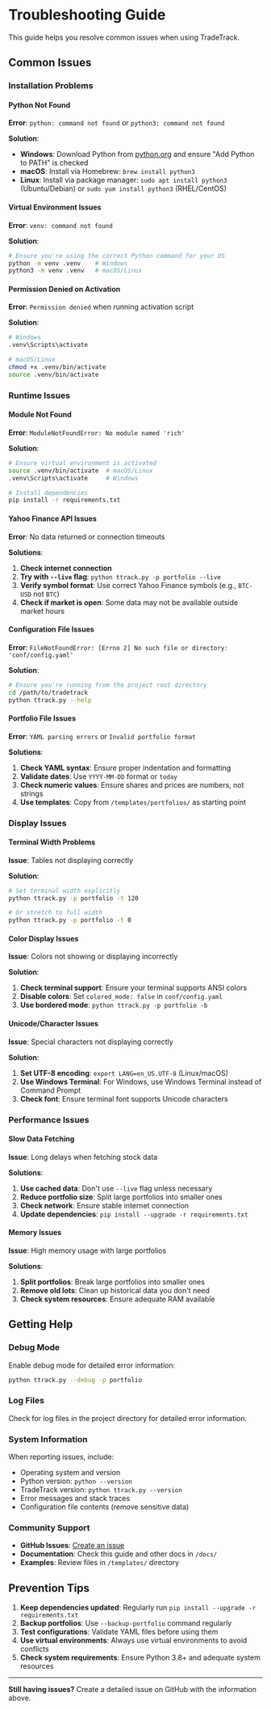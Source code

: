 # Troubleshooting Guide

This guide helps you resolve common issues when using TradeTrack.

## Common Issues

### Installation Problems

#### Python Not Found

**Error**: `python: command not found` or `python3: command not found`

**Solution**:

- **Windows**: Download Python from [python.org](https://www.python.org/downloads/) and ensure "Add Python to PATH" is checked
- **macOS**: Install via Homebrew: `brew install python3`
- **Linux**: Install via package manager: `sudo apt install python3` (Ubuntu/Debian) or `sudo yum install python3` (RHEL/CentOS)

#### Virtual Environment Issues

**Error**: `venv: command not found`

**Solution**:

```bash
# Ensure you're using the correct Python command for your OS
python -m venv .venv    # Windows
python3 -m venv .venv   # macOS/Linux
```

#### Permission Denied on Activation
**Error**: `Permission denied` when running activation script

**Solution**:
```bash
# Windows
.venv\Scripts\activate

# macOS/Linux
chmod +x .venv/bin/activate
source .venv/bin/activate
```

### Runtime Issues

#### Module Not Found
**Error**: `ModuleNotFoundError: No module named 'rich'`

**Solution**:
```bash
# Ensure virtual environment is activated
source .venv/bin/activate  # macOS/Linux
.venv\Scripts\activate     # Windows

# Install dependencies
pip install -r requirements.txt
```

#### Yahoo Finance API Issues
**Error**: No data returned or connection timeouts

**Solutions**:
1. **Check internet connection**
2. **Try with `--live` flag**: `python ttrack.py -p portfolio --live`
3. **Verify symbol format**: Use correct Yahoo Finance symbols (e.g., `BTC-USD` not `BTC`)
4. **Check if market is open**: Some data may not be available outside market hours

#### Configuration File Issues
**Error**: `FileNotFoundError: [Errno 2] No such file or directory: 'conf/config.yaml'`

**Solution**:
```bash
# Ensure you're running from the project root directory
cd /path/to/tradetrack
python ttrack.py --help
```

#### Portfolio File Issues
**Error**: `YAML parsing errors` or `Invalid portfolio format`

**Solutions**:
1. **Check YAML syntax**: Ensure proper indentation and formatting
2. **Validate dates**: Use `YYYY-MM-DD` format or `today`
3. **Check numeric values**: Ensure shares and prices are numbers, not strings
4. **Use templates**: Copy from `/templates/portfolios/` as starting point

### Display Issues

#### Terminal Width Problems
**Issue**: Tables not displaying correctly

**Solution**:
```bash
# Set terminal width explicitly
python ttrack.py -p portfolio -t 120

# Or stretch to full width
python ttrack.py -p portfolio -t 0
```

#### Color Display Issues
**Issue**: Colors not showing or displaying incorrectly

**Solution**:
1. **Check terminal support**: Ensure your terminal supports ANSI colors
2. **Disable colors**: Set `colored_mode: false` in `conf/config.yaml`
3. **Use bordered mode**: `python ttrack.py -p portfolio -b`

#### Unicode/Character Issues
**Issue**: Special characters not displaying correctly

**Solution**:
1. **Set UTF-8 encoding**: `export LANG=en_US.UTF-8` (Linux/macOS)
2. **Use Windows Terminal**: For Windows, use Windows Terminal instead of Command Prompt
3. **Check font**: Ensure terminal font supports Unicode characters

### Performance Issues

#### Slow Data Fetching
**Issue**: Long delays when fetching stock data

**Solutions**:
1. **Use cached data**: Don't use `--live` flag unless necessary
2. **Reduce portfolio size**: Split large portfolios into smaller ones
3. **Check network**: Ensure stable internet connection
4. **Update dependencies**: `pip install --upgrade -r requirements.txt`

#### Memory Issues
**Issue**: High memory usage with large portfolios

**Solutions**:
1. **Split portfolios**: Break large portfolios into smaller ones
2. **Remove old lots**: Clean up historical data you don't need
3. **Check system resources**: Ensure adequate RAM available

## Getting Help

### Debug Mode
Enable debug mode for detailed error information:
```bash
python ttrack.py --debug -p portfolio
```

### Log Files
Check for log files in the project directory for detailed error information.

### System Information
When reporting issues, include:
- Operating system and version
- Python version: `python --version`
- TradeTrack version: `python ttrack.py --version`
- Error messages and stack traces
- Configuration file contents (remove sensitive data)

### Community Support
- **GitHub Issues**: [Create an issue](https://github.com/randyoyarzabal/stocks/issues)
- **Documentation**: Check this guide and other docs in `/docs/`
- **Examples**: Review files in `/templates/` directory

## Prevention Tips

1. **Keep dependencies updated**: Regularly run `pip install --upgrade -r requirements.txt`
2. **Backup portfolios**: Use `--backup-portfolio` command regularly
3. **Test configurations**: Validate YAML files before using them
4. **Use virtual environments**: Always use virtual environments to avoid conflicts
5. **Check system requirements**: Ensure Python 3.8+ and adequate system resources

---

**Still having issues?** Create a detailed issue on GitHub with the information above.
